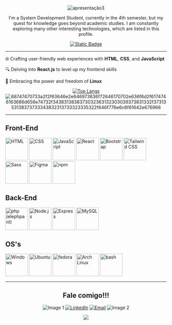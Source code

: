 <div align="center">

![apresentação3](https://github.com/VictorClvtt/VictorClvtt/assets/117422342/c0c207d3-c7ba-46bb-ba06-214b2816c13e)

<p>I'm a System Development Student, currently in the 4th semester, but my quest for knowledge goes beyond academic studies. I am constantly exploring many other interesting technologies, which are listed in this profile.</p>

[![Static Badge](https://img.shields.io/badge/Portfolio-%2326a164?style=for-the-badge&logo=linux&logoColor=black)](https://victorclvtt.github.io/portfolio_2024/)


---

<div>

<p align="left">🌐 Crafting user-friendly web experiences with <b>HTML</b>, <b>CSS</b>, and <b>JavaScript</b></p>
<p align="left">🔍 Delving into <b>React.js</b> to level up my frontend skills</p>
<p align="left">🐧 Embracing the power and freedom of <b>Linux</b></p>
  
[![Top Langs](https://github-readme-stats.vercel.app/api/top-langs/?username=VictorClvtt&layout=compact&theme=tokyonight)](https://github.com/anuraghazra/github-readme-stats)
![68747470733a2f2f63646e2e646973636f72646170702e636f6d2f6174746163686d656e74732f3438313838373032363132303039373831332f3731353138373733343832313733323335322f646f776e6c6f61642e676966](https://github.com/VictorClvtt/VictorClvtt/assets/117422342/f3cf3422-5337-40b2-951c-ed3504cda8a5)

</div>

---

</div>  

<div>
  <h2>Front-End</h2>
	<img width="70" src="https://user-images.githubusercontent.com/25181517/192158954-f88b5814-d510-4564-b285-dff7d6400dad.png" alt="HTML" title="HTML"/>
	<img width="70" src="https://user-images.githubusercontent.com/25181517/183898674-75a4a1b1-f960-4ea9-abcb-637170a00a75.png" alt="CSS" title="CSS"/>
        <img width="70" src="https://user-images.githubusercontent.com/25181517/117447155-6a868a00-af3d-11eb-9cfe-245df15c9f3f.png" alt="JavaScript" title="JavaScript"/>
	<img width="70" src="https://user-images.githubusercontent.com/25181517/183897015-94a058a6-b86e-4e42-a37f-bf92061753e5.png" alt="React" title="React"/>
	<img width="70" src="https://user-images.githubusercontent.com/25181517/183898054-b3d693d4-dafb-4808-a509-bab54cf5de34.png" alt="Bootstrap" title="Bootstrap"/>
	<img width="70" src="https://user-images.githubusercontent.com/25181517/202896760-337261ed-ee92-4979-84c4-d4b829c7355d.png" alt="Tailwind CSS" title="Tailwind CSS"/>
	<img width="70" src="https://user-images.githubusercontent.com/25181517/192158956-48192682-23d5-4bfc-9dfb-6511ade346bc.png" alt="Sass" title="Sass"/>
	<img width="70" src="https://user-images.githubusercontent.com/25181517/189715289-df3ee512-6eca-463f-a0f4-c10d94a06b2f.png" alt="Figma" title="Figma"/>
        <img width="70" src="https://user-images.githubusercontent.com/25181517/121401671-49102800-c959-11eb-9f6f-74d49a5e1774.png" alt="npm" title="npm"/>
</div>
<div>
  <h2>Back-End</h2>
	<img width="70" src="https://github.com/marwin1991/profile-technology-icons/assets/76662862/dbbc299a-8356-45e4-9d2e-a6c21b4569cf" alt="php (elephpant)" title="php (elephpant)"/>
	<img width="70" src="https://user-images.githubusercontent.com/25181517/183568594-85e280a7-0d7e-4d1a-9028-c8c2209e073c.png" alt="Node.js" title="Node.js"/>
	<img width="70" src="https://user-images.githubusercontent.com/25181517/183859966-a3462d8d-1bc7-4880-b353-e2cbed900ed6.png" alt="Express" title="Express"/>
	<img width="70" src="https://user-images.githubusercontent.com/25181517/183896128-ec99105a-ec1a-4d85-b08b-1aa1620b2046.png" alt="MySQL" title="MySQL"/>
</div>
<div>
  <h2>OS's</h2>
	<img width="70" src="https://user-images.githubusercontent.com/25181517/186884150-05e9ff6d-340e-4802-9533-2c3f02363ee3.png" alt="Windows" title="Windows"/>
	<img width="70" src="https://user-images.githubusercontent.com/25181517/186884153-99edc188-e4aa-4c84-91b0-e2df260ebc33.png" alt="Ubuntu" title="Ubuntu"/>
	<img width="70" src="https://user-images.githubusercontent.com/25181517/186885787-4011a347-1f68-472c-bf8b-31ed1bb4f8ce.png" alt="fedora" title="fedora"/>
	<img width="70" src="https://user-images.githubusercontent.com/25181517/186884156-e63da389-f3e1-4dca-a6c1-d76e886ba22a.png" alt="Arch Linux" title="Arch Linux"/>
	<img width="70" src="https://user-images.githubusercontent.com/25181517/192158606-7c2ef6bd-6e04-47cf-b5bc-da2797cb5bda.png" alt="bash" title="bash"/>
</div>

---

<div align="center">

<h2>Fale comigo!!!</h2>
 
![Image 1](https://github.com/VictorClvtt/VictorClvtt/assets/117422342/856e18b8-755c-4c4d-ace6-4344c035b3dd)
[![LinkedIn](https://img.shields.io/badge/LinkedIn-0077B5?style=for-the-badge&logo=linkedin&logoColor=white)](https://www.linkedin.com/in/victor-clivatti/)
[![Email](https://img.shields.io/badge/Email-0078D4?style=for-the-badge&logo=microsoft-outlook&logoColor=white)](mailto:joaoclivatti@hotmail.com)
![Image 2](https://github.com/VictorClvtt/VictorClvtt/assets/117422342/db2d8faf-1f4e-48c8-9875-ac9b87562f4b)




![](https://komarev.com/ghpvc/?username=VictorClvtt&style=for-the-badge)
